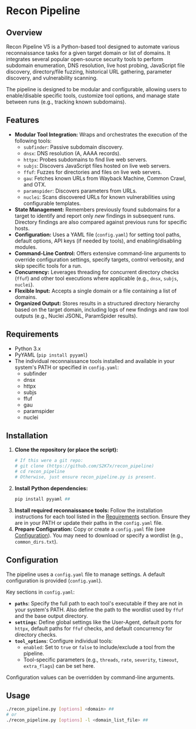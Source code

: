 # Recon Pipeline

## Overview

Recon Pipeline V5 is a Python-based tool designed to automate various reconnaissance tasks for a given target domain or list of domains. It integrates several popular open-source security tools to perform subdomain enumeration, DNS resolution, live host probing, JavaScript file discovery, directory/file fuzzing, historical URL gathering, parameter discovery, and vulnerability scanning.

The pipeline is designed to be modular and configurable, allowing users to enable/disable specific tools, customize tool options, and manage state between runs (e.g., tracking known subdomains).

## Features

* **Modular Tool Integration:** Wraps and orchestrates the execution of the following tools:
    * `subfinder`: Passive subdomain discovery.
    * `dnsx`: DNS resolution (A, AAAA records).
    * `httpx`: Probes subdomains to find live web servers.
    * `subjs`: Discovers JavaScript files hosted on live web servers.
    * `ffuf`: Fuzzes for directories and files on live web servers.
    * `gau`: Fetches known URLs from Wayback Machine, Common Crawl, and OTX.
    * `paramspider`: Discovers parameters from URLs.
    * `nuclei`: Scans discovered URLs for known vulnerabilities using configurable templates.
* **State Management:** Remembers previously found subdomains for a target to identify and report only *new* findings in subsequent runs. Directory findings are also compared against previous runs for specific hosts.
* **Configuration:** Uses a YAML file (`config.yaml`) for setting tool paths, default options, API keys (if needed by tools), and enabling/disabling modules.
* **Command-Line Control:** Offers extensive command-line arguments to override configuration settings, specify targets, control verbosity, and skip specific tools for a run.
* **Concurrency:** Leverages threading for concurrent directory checks (`ffuf`) and other tool executions where applicable (e.g., `dnsx`, `subjs`, `nuclei`).
* **Flexible Input:** Accepts a single domain or a file containing a list of domains.
* **Organized Output:** Stores results in a structured directory hierarchy based on the target domain, including logs of new findings and raw tool outputs (e.g., Nuclei JSONL, ParamSpider results).

## Requirements

* Python 3.x
* PyYAML (`pip install pyyaml`)
* The individual reconnaissance tools installed and available in your system's PATH or specified in `config.yaml`:
    * subfinder
    * dnsx
    * httpx
    * subjs
    * ffuf
    * gau
    * paramspider
    * nuclei

## Installation

1.  **Clone the repository (or place the script):**
    ```bash
    # If this were a git repo:
    # git clone (https://github.com/S2K7x/recon_pipeline)
    # cd recon_pipeline
    # Otherwise, just ensure recon_pipeline.py is present.
    ```
2.  **Install Python dependencies:**
    ```bash
    pip install pyyaml ##
    ```
3.  **Install required reconnaissance tools:** Follow the installation instructions for each tool listed in the [Requirements](#requirements) section. Ensure they are in your PATH or update their paths in the `config.yaml` file.
4.  **Prepare Configuration:** Copy or create a `config.yaml` file (see [Configuration](#configuration)). You may need to download or specify a wordlist (e.g., `common_dirs.txt`).

## Configuration

The pipeline uses a `config.yaml` file to manage settings. A default configuration is provided (`config.yaml`).

Key sections in `config.yaml`:

* **`paths`**: Specify the full path to each tool's executable if they are not in your system's PATH. Also define the path to the wordlist used by `ffuf` and the base output directory.
* **`settings`**: Define global settings like the User-Agent, default ports for `httpx`, default paths for `ffuf` checks, and default concurrency for directory checks.
* **`tool_options`**: Configure individual tools:
    * `enabled`: Set to `true` or `false` to include/exclude a tool from the pipeline.
    * Tool-specific parameters (e.g., `threads`, `rate`, `severity`, `timeout`, `extra_flags`) can be set here.

Configuration values can be overridden by command-line arguments.

## Usage

```bash
./recon_pipeline.py [options] <domain> ##
# or
./recon_pipeline.py [options] -l <domain_list_file> ##
